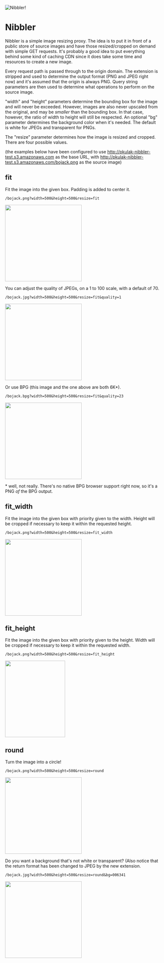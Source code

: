 ![Nibbler!](http://pkulak-nibbler-test.s3.amazonaws.com/nibbler.png)

Nibbler
=======

Nibbler is a simple image resizing proxy. The idea is to put it in front of a public store of source images and have
those resized/cropped on demand with simple GET requests. It's probably a good idea to put everything behind some kind
of caching CDN since it does take some time and resources to create a new image.

Every request path is passed through to the origin domain. The extension is stripped and used to determine the output
format (PNG and JPEG right now) and it's assumed that the origin is always PNG. Query string parameters are then used
to determine what operations to perform on the source image.

"width" and "height" parameters determine the bounding box for the image and will never be exceeded. However, images are
also never upscaled from the original, and may be _smaller_ than the bounding box. In that case, however, the ratio
of width to height will still be respected. An optional "bg" parameter determines the background color when it's needed.
The default is white for JPEGs and transparent for PNGs.

The "resize" parameter determines how the image is resized and cropped. There are four possible values.

(the examples below have been configured to use http://pkulak-nibbler-test.s3.amazonaws.com as the base URL, with
http://pkulak-nibbler-test.s3.amazonaws.com/bojack.png as the source image)

fit
---

Fit the image into the given box. Padding is added to center it.

    /bojack.png?width=500&height=500&resize=fit

<img src="http://pkulak-nibbler-test.s3.amazonaws.com/fit.png" width="250" height="250"/>

You can adjust the quality of JPEGs, on a 1 to 100 scale, with a default of 70.

    /bojack.jpg?width=500&height=500&resize=fit&quality=1

<img src="http://pkulak-nibbler-test.s3.amazonaws.com/fit_q1.jpg" width="250" height="250"/>

Or use BPG (this image and the one above are both 6K*).

    /bojack.bpg?width=500&height=500&resize=fit&quality=23

<img src="http://pkulak-nibbler-test.s3.amazonaws.com/bojack-bpg.png" width="250" height="250"/>

\* well, not really. There's no native BPG browser support right now, so it's a PNG _of_ the BPG output.

fit_width
---------

Fit the image into the given box with priority given to the width. Height will be cropped if necessary to keep it within
the requested height.

    /bojack.png?width=500&height=500&resize=fit_width

<img src="http://pkulak-nibbler-test.s3.amazonaws.com/fit_width.png" width="250" height="250"/>

fit_height
---------

Fit the image into the given box with priority given to the height. Width will be cropped if necessary to keep it within
the requested width.

    /bojack.png?width=500&height=500&resize=fit_height

<img src="http://pkulak-nibbler-test.s3.amazonaws.com/fit_height.png" width="196" height="250"/>

round
-----

Turn the image into a circle!

    /bojack.png?width=500&height=500&resize=round

<img src="http://pkulak-nibbler-test.s3.amazonaws.com/round.png" width="250" height="250"/>

Do you want a background that's not white or transparent? (Also notice that the return format has been changed to JPEG
by the new extension.

    /bojack.jpg?width=500&height=500&resize=round&bg=006341
    
<img src="http://pkulak-nibbler-test.s3.amazonaws.com/round_006341.jpg" width="250" height="250"/>